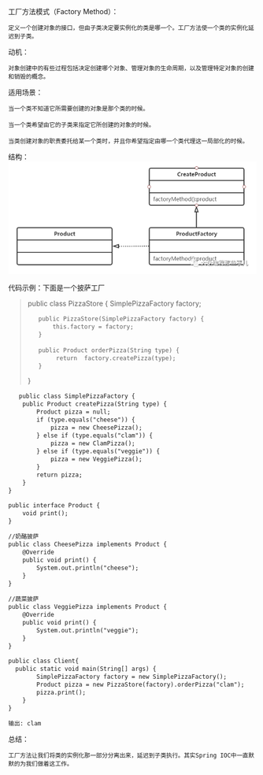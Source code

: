 工厂方法模式（Factory Method）：

    定义一个创建对象的接口，但由子类决定要实例化的类是哪一个。工厂方法使一个类的实例化延迟到子类。


动机：

    对象创建中的有些过程包括决定创建哪个对象、管理对象的生命周期，以及管理特定对象的创建和销毁的概念。


适用场景：

    当一个类不知道它所需要创建的对象是那个类的时候。

    当一个类希望由它的子类来指定它所创建的对象的时候。

    当类创建对象的职责委托给某一个类时，并且你希望指定由哪一个类代理这一局部化的时候。


结构：
<img src="https://github.com/2857944093/springboot-series/blob/master/images/factory/%E5%B7%A5%E5%8E%82%E6%96%B9%E6%B3%95.png" />

代码示例：下面是一个披萨工厂
<p></p>

>    
>    public class PizzaStore {
>        SimplePizzaFactory factory;
>
>        public PizzaStore(SimplePizzaFactory factory) {
>            this.factory = factory;
>        }
>
>        public Product orderPizza(String type) {
>             return  factory.createPizza(type);
>        }
>    }
>
    
<p></p>

       public class SimplePizzaFactory {
        public Product createPizza(String type) {
            Product pizza = null;
            if (type.equals("cheese")) {
                pizza = new CheesePizza();
            } else if (type.equals("clam")) {
                pizza = new ClamPizza();
            } else if (type.equals("veggie")) {
                pizza = new VeggiePizza();
            }
            return pizza;
        }
    }
<p></p>

    public interface Product {
        void print();
    }
<p></p>

    //奶酪披萨
    public class CheesePizza implements Product {
        @Override
        public void print() {
            System.out.println("cheese");
        }
    }
<p></p>

    //蔬菜披萨
    public class VeggiePizza implements Product {
        @Override
        public void print() {
            System.out.println("veggie");
        }
    }
<p></p>

    public class Client{
      public static void main(String[] args) {
            SimplePizzaFactory factory = new SimplePizzaFactory();
            Product pizza = new PizzaStore(factory).orderPizza("clam");
            pizza.print();
        }
    }
<p></p>

    输出: clam

总结：

    工厂方法让我们将类的实例化那一部分分离出来，延迟到子类执行。其实Spring IOC中一直默默的为我们做着这工作。
